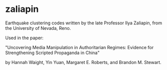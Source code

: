 # zaliapin
Earthquake clustering codes written by the late Professor Ilya Zaliapin, from the University of Nevada, Reno. 

Used in the paper:

"Uncovering Media Manipulation in Authoritarian Regimes: Evidence for Strengthening Scripted Propaganda in China"

by Hannah Waight, Yin Yuan, Margaret E. Roberts, and Brandon M. Stewart.

